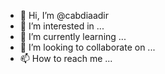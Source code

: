 - 👋 Hi, I’m @cabdiaadir
- 👀 I’m interested in ...
- 🌱 I’m currently learning ...
- 💞️ I’m looking to collaborate on ...
- 📫 How to reach me ...

<!---
cabdiaadir/cabdiaadir is a ✨ special ✨ repository because its `README.md` (this file) appears on your GitHub profile.
You can click the Preview link to take a look at your changes.
--->
